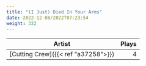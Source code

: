 ```yaml
---
title: "(I Just) Died In Your Arms"
date: 2022-12-08/2022T07:23:54
weight: 322
---
```




 Artist | Plays 
----- | -----:
[Cutting Crew]({{< ref "a37258">}}) | 4
